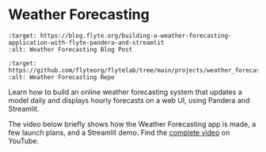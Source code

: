 # Weather Forecasting

```{image} https://img.shields.io/badge/Blog-Weather%20Forecasting-blue?style=for-the-badge
:target: https://blog.flyte.org/building-a-weather-forecasting-application-with-flyte-pandera-and-streamlit
:alt: Weather Forecasting Blog Post
```

```{image} https://img.shields.io/badge/Repo-Weather%20Forecasting-blue?style=for-the-badge
:target: https://github.com/flyteorg/flytelab/tree/main/projects/weather_forecasting
:alt: Weather Forecasting Repo
```

Learn how to build an online weather forecasting system that updates a model daily and displays hourly forecasts on a web UI, using Pandera and Streamlit.

The video below briefly shows how the Weather Forecasting app is made, a few launch plans, and a Streamlit demo. Find the [complete video](https://youtu.be/c-X1u42uK-g) on YouTube.

```{youtube} aovn_01bzwU
```
